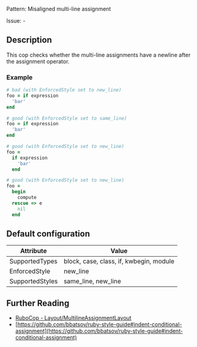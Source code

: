 Pattern: Misaligned multi-line assignment

Issue: -

## Description

This cop checks whether the multi-line assignments have a newline after the assignment operator.

### Example

```ruby
# bad (with EnforcedStyle set to new_line)
foo = if expression
  'bar'
end

# good (with EnforcedStyle set to same_line)
foo = if expression
  'bar'
end

# good (with EnforcedStyle set to new_line)
foo =
  if expression
    'bar'
  end

# good (with EnforcedStyle set to new_line)
foo =
  begin
    compute
  rescue => e
    nil
  end
```

## Default configuration

Attribute | Value
--- | ---
SupportedTypes | block, case, class, if, kwbegin, module
EnforcedStyle | new_line
SupportedStyles | same_line, new_line

## Further Reading

* [RuboCop - Layout/MultilineAssignmentLayout](https://rubocop.readthedocs.io/en/latest/cops_layout/#layoutmultilineassignmentlayout)
* [https://github.com/bbatsov/ruby-style-guide#indent-conditional-assignment](https://github.com/bbatsov/ruby-style-guide#indent-conditional-assignment)
